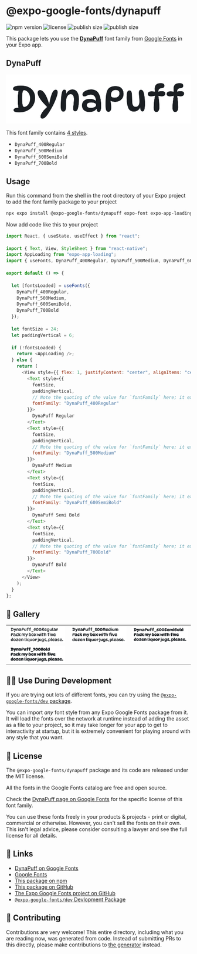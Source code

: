 # @expo-google-fonts/dynapuff

![npm version](https://flat.badgen.net/npm/v/@expo-google-fonts/dynapuff)
![license](https://flat.badgen.net/github/license/expo/google-fonts)
![publish size](https://flat.badgen.net/packagephobia/install/@expo-google-fonts/dynapuff)
![publish size](https://flat.badgen.net/packagephobia/publish/@expo-google-fonts/dynapuff)

This package lets you use the [**DynaPuff**](https://fonts.google.com/specimen/DynaPuff) font family from [Google Fonts](https://fonts.google.com/) in your Expo app.

## DynaPuff

![DynaPuff](./font-family.png)

This font family contains [4 styles](#-gallery).

- `DynaPuff_400Regular`
- `DynaPuff_500Medium`
- `DynaPuff_600SemiBold`
- `DynaPuff_700Bold`

## Usage

Run this command from the shell in the root directory of your Expo project to add the font family package to your project

```sh
npx expo install @expo-google-fonts/dynapuff expo-font expo-app-loading
```

Now add code like this to your project

```js
import React, { useState, useEffect } from "react";

import { Text, View, StyleSheet } from "react-native";
import AppLoading from "expo-app-loading";
import { useFonts, DynaPuff_400Regular, DynaPuff_500Medium, DynaPuff_600SemiBold, DynaPuff_700Bold } from '@expo-google-fonts/dynapuff';

export default () => {

  let [fontsLoaded] = useFonts({
    DynaPuff_400Regular, 
    DynaPuff_500Medium, 
    DynaPuff_600SemiBold, 
    DynaPuff_700Bold
  });

  let fontSize = 24;
  let paddingVertical = 6;

  if (!fontsLoaded) {
    return <AppLoading />;
  } else {
    return (
      <View style={{ flex: 1, justifyContent: "center", alignItems: "center" }}>
        <Text style={{
          fontSize,
          paddingVertical,
          // Note the quoting of the value for `fontFamily` here; it expects a string!
          fontFamily: "DynaPuff_400Regular"
        }}>
          DynaPuff Regular
        </Text>
        <Text style={{
          fontSize,
          paddingVertical,
          // Note the quoting of the value for `fontFamily` here; it expects a string!
          fontFamily: "DynaPuff_500Medium"
        }}>
          DynaPuff Medium
        </Text>
        <Text style={{
          fontSize,
          paddingVertical,
          // Note the quoting of the value for `fontFamily` here; it expects a string!
          fontFamily: "DynaPuff_600SemiBold"
        }}>
          DynaPuff Semi Bold
        </Text>
        <Text style={{
          fontSize,
          paddingVertical,
          // Note the quoting of the value for `fontFamily` here; it expects a string!
          fontFamily: "DynaPuff_700Bold"
        }}>
          DynaPuff Bold
        </Text>
      </View>
    );
  }
};
```

## 🔡 Gallery


||||
|-|-|-|
|![DynaPuff_400Regular](./DynaPuff_400Regular.ttf.png)|![DynaPuff_500Medium](./DynaPuff_500Medium.ttf.png)|![DynaPuff_600SemiBold](./DynaPuff_600SemiBold.ttf.png)||
|![DynaPuff_700Bold](./DynaPuff_700Bold.ttf.png)||||


## 👩‍💻 Use During Development

If you are trying out lots of different fonts, you can try using the [`@expo-google-fonts/dev` package](https://github.com/expo/google-fonts/tree/master/font-packages/dev#readme).

You can import _any_ font style from any Expo Google Fonts package from it. It will load the fonts over the network at runtime instead of adding the asset as a file to your project, so it may take longer for your app to get to interactivity at startup, but it is extremely convenient for playing around with any style that you want.


## 📖 License

The `@expo-google-fonts/dynapuff` package and its code are released under the MIT license.

All the fonts in the Google Fonts catalog are free and open source.

Check the [DynaPuff page on Google Fonts](https://fonts.google.com/specimen/DynaPuff) for the specific license of this font family.

You can use these fonts freely in your products & projects - print or digital, commercial or otherwise. However, you can't sell the fonts on their own. This isn't legal advice, please consider consulting a lawyer and see the full license for all details.

## 🔗 Links

- [DynaPuff on Google Fonts](https://fonts.google.com/specimen/DynaPuff)
- [Google Fonts](https://fonts.google.com/)
- [This package on npm](https://www.npmjs.com/package/@expo-google-fonts/dynapuff)
- [This package on GitHub](https://github.com/expo/google-fonts/tree/master/font-packages/dynapuff)
- [The Expo Google Fonts project on GitHub](https://github.com/expo/google-fonts)
- [`@expo-google-fonts/dev` Devlopment Package](https://github.com/expo/google-fonts/tree/master/font-packages/dev)

## 🤝 Contributing

Contributions are very welcome! This entire directory, including what you are reading now, was generated from code. Instead of submitting PRs to this directly, please make contributions to [the generator](https://github.com/expo/google-fonts/tree/master/packages/generator) instead.
